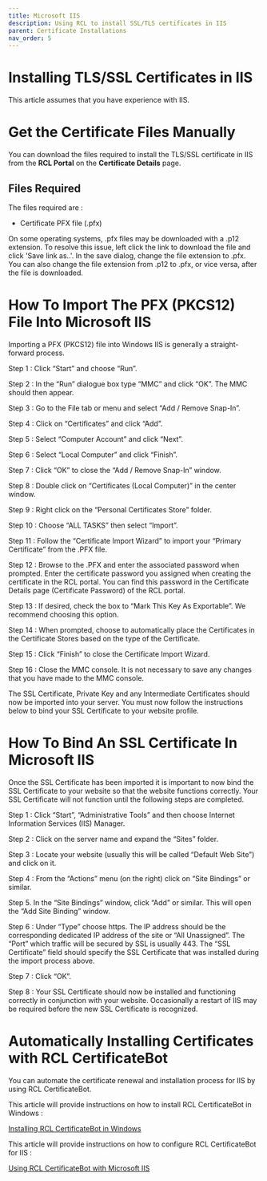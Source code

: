 ```yaml
---
title: Microsoft IIS
description: Using RCL to install SSL/TLS certificates in IIS
parent: Certificate Installations
nav_order: 5
---
```


# Installing TLS/SSL Certificates in IIS

This article assumes that you have experience with IIS.

# Get the Certificate Files Manually

You can download the files required to install the TLS/SSL certificate in IIS from the **RCL Portal** on the **Certificate Details** page.

## Files Required

The files required are :

- Certificate PFX file (.pfx)

On some operating systems, .pfx files may be downloaded with a .p12 extension. To resolve this issue, left click the link to download the file and click 'Save link as..'. In the save dialog, change the file extension to .pfx. You can also change the file extension from .p12 to .pfx, or vice versa, after the file is downloaded.

# How To Import The PFX (PKCS12) File Into Microsoft IIS

Importing a PFX (PKCS12) file into Windows IIS is generally a straight-forward process.

Step 1 : Click “Start” and choose “Run”.

Step 2 : In the “Run” dialogue box type “MMC” and click “OK”. The MMC should then appear.

Step 3 : Go to the File tab or menu and select “Add / Remove Snap-In”.

Step 4 : Click on “Certificates” and click “Add”.

Step 5 : Select “Computer Account” and click “Next”.

Step 6 : Select “Local Computer” and click “Finish”.

Step 7 : Click “OK” to close the “Add / Remove Snap-In” window.

Step 8 : Double click on “Certificates (Local Computer)” in the center window.

Step 9 : Right click on the “Personal Certificates Store” folder.

Step 10 : Choose “ALL TASKS” then select “Import”.

Step 11 : Follow the “Certificate Import Wizard” to import your “Primary Certificate” from the .PFX file.

Step 12 : Browse to the .PFX and enter the associated password when prompted. Enter the certificate password you assigned when creating the certificate in the RCL portal. You can find this password in the Certificate Details page (Certificate Password) of the RCL portal.

Step 13 : If desired, check the box to “Mark This Key As Exportable”. We recommend choosing this option.

Step 14 : When prompted, choose to automatically place the Certificates in the Certificate Stores based on the type of the Certificate.

Step 15 : Click “Finish” to close the Certificate Import Wizard.

Step 16 : Close the MMC console. It is not necessary to save any changes that you have made to the MMC console.

The SSL Certificate, Private Key and any Intermediate Certificates should now be imported into your server. You must now follow the instructions below to bind your SSL Certificate to your website profile.

# How To Bind An SSL Certificate In Microsoft IIS

Once the SSL Certificate has been imported it is important to now bind the SSL Certificate to your website so that the website functions correctly. Your SSL Certificate will not function until the following steps are completed.

Step 1 : Click “Start”, “Administrative Tools” and then choose Internet Information Services (IIS) Manager.

Step 2 : Click on the server name and expand the “Sites” folder.

Step 3 : Locate your website (usually this will be called “Default Web Site”) and click on it.

Step 4 : From the “Actions” menu (on the right) click on “Site Bindings” or similar.

Step 5. In the “Site Bindings” window, click “Add” or similar. This will open the “Add Site Binding” window.

Step 6 : Under “Type” choose https. The IP address should be the corresponding dedicated IP address of the site or “All Unassigned”. The “Port” which traffic will be secured by SSL is usually 443. The “SSL Certificate” field should specify the SSL Certificate that was installed during the import process above.

Step 7 : Click “OK”.

Step 8 : Your SSL Certificate should now be installed and functioning correctly in conjunction with your website. Occasionally a restart of IIS may be required before the new SSL Certificate is recognized.

# Automatically Installing Certificates with RCL CertificateBot

You can automate the certificate renewal and installation process for IIS by using RCL CertificateBot.

This article will provide instructions on how to install RCL CertificateBot in Windows :

[Installing RCL CertificateBot in Windows](../certbot/windows-service)

This article will provide instructions on how to configure RCL CertificateBot for IIS :

[Using RCL CertificateBot with Microsoft IIS](../certbot/iis)



